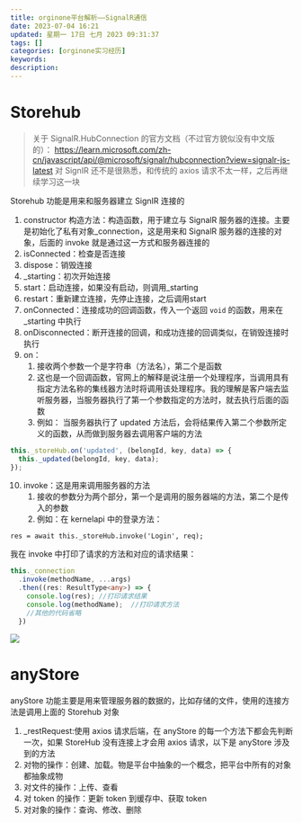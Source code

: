 ```yaml
---
title: orginone平台解析——SignalR通信
date: 2023-07-04 16:21
updated: 星期一 17日 七月 2023 09:31:37
tags: []
categories: [orginone实习经历]
keywords:
description: 
---
```





# Storehub
> 关于 SignalR.HubConnection 的官方文档（不过官方貌似没有中文版的）： https://learn.microsoft.com/zh-cn/javascript/api/@microsoft/signalr/hubconnection?view=signalr-js-latest
> 对 SignIR 还不是很熟悉，和传统的 axios 请求不太一样，之后再继续学习这一块

Storehub 功能是用来和服务器建立 SignIR 连接的
1. constructor 构造方法：构造函数，用于建立与 SignalR 服务器的连接。主要是初始化了私有对象_connection，这是用来和 SignalR 服务器的连接的对象，后面的 invoke 就是通过这一方式和服务器连接的
2. isConnected：检查是否连接
3. dispose：销毁连接
4. \_starting：初次开始连接
5. start：启动连接，如果没有启动，则调用_starting
6. restart：重新建立连接，先停止连接，之后调用start
7. onConnected：连接成功的回调函数，传入一个返回 `void` 的函数，用来在_starting 中执行
8. onDisconnected：断开连接的回调，和成功连接的回调类似，在销毁连接时执行
9. on：
	1. 接收两个参数一个是字符串（方法名），第二个是函数
	2. 这也是一个回调函数，官网上的解释是说注册一个处理程序，当调用具有指定方法名称的集线器方法时将调用该处理程序。我的理解是客户端去监听服务器，当服务器执行了第一个参数指定的方法时，就去执行后面的函数
	3. 例如：
当服务器执行了 updated 方法后，会将结果传入第二个参数所定义的函数，从而做到服务器去调用客户端的方法
```ts
this._storeHub.on('updated', (belongId, key, data) => {  
  this._updated(belongId, key, data);  
});
```
10. invoke：这是用来调用服务器的方法
	1. 接收的参数分为两个部分，第一个是调用的服务器端的方法，第二个是传入的参数
	2. 例如：在 kernelapi 中的登录方法：
```
res = await this._storeHub.invoke('Login', req);
```
我在 invoke 中打印了请求的方法和对应的请求结果：
```ts
this._connection  
  .invoke(methodName, ...args)  
  .then((res: ResultType<any>) => {  
    console.log(res); //打印请求结果 
    console.log(methodName);  //打印请求方法
	//其他的代码省略
  })
```
![](static/62adada267390657a16b2233edd71c7.png)
# anyStore
anyStore 功能主要是用来管理服务器的数据的，比如存储的文件，使用的连接方法是调用上面的 Storehub 对象
1. \_restRequest:使用 axios 请求后端，在 anyStore 的每一个方法下都会先判断一次，如果 StoreHub 没有连接上才会用 axios 请求，以下是 anyStore 涉及到的方法
2. 对物的操作：创建、加载。物是平台中抽象的一个概念，把平台中所有的对象都抽象成物
3. 对文件的操作：上传、查看
4. 对 token 的操作：更新 token 到缓存中、获取 token
5. 对对象的操作：查询、修改、删除
